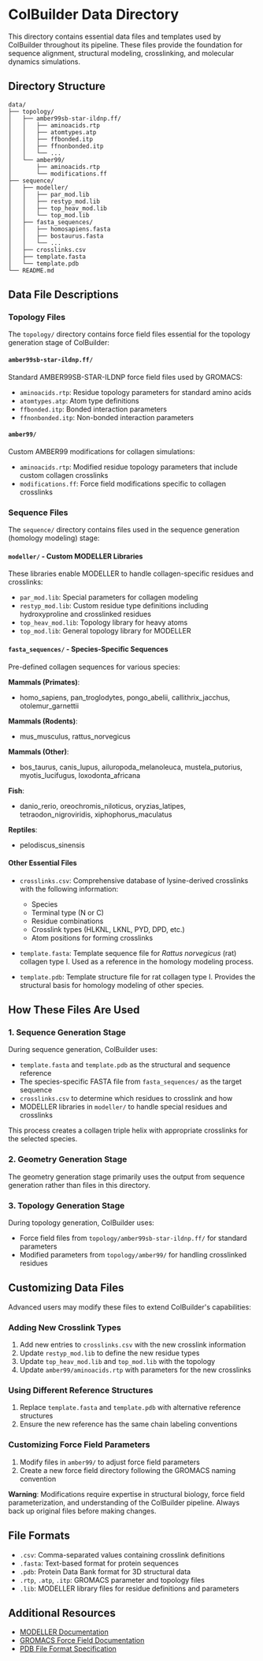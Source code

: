 # ColBuilder Data Directory

This directory contains essential data files and templates used by ColBuilder throughout its pipeline. These files provide the foundation for sequence alignment, structural modeling, crosslinking, and molecular dynamics simulations.

## Directory Structure

```
data/
├── topology/
│   ├── amber99sb-star-ildnp.ff/
│   │   ├── aminoacids.rtp
│   │   ├── atomtypes.atp
│   │   ├── ffbonded.itp
│   │   ├── ffnonbonded.itp
│   │   └── ...
│   └── amber99/
│       ├── aminoacids.rtp
│       └── modifications.ff
├── sequence/
│   ├── modeller/
│   │   ├── par_mod.lib
│   │   ├── restyp_mod.lib
│   │   ├── top_heav_mod.lib
│   │   └── top_mod.lib
│   ├── fasta_sequences/
│   │   ├── homosapiens.fasta
│   │   ├── bostaurus.fasta
│   │   └── ...
│   ├── crosslinks.csv
│   ├── template.fasta
│   └── template.pdb
└── README.md
```

## Data File Descriptions

### Topology Files

The `topology/` directory contains force field files essential for the topology generation stage of ColBuilder:

#### `amber99sb-star-ildnp.ff/`

Standard AMBER99SB-STAR-ILDNP force field files used by GROMACS:

- `aminoacids.rtp`: Residue topology parameters for standard amino acids
- `atomtypes.atp`: Atom type definitions
- `ffbonded.itp`: Bonded interaction parameters
- `ffnonbonded.itp`: Non-bonded interaction parameters

#### `amber99/`

Custom AMBER99 modifications for collagen simulations:

- `aminoacids.rtp`: Modified residue topology parameters that include custom collagen crosslinks
- `modifications.ff`: Force field modifications specific to collagen crosslinks

### Sequence Files

The `sequence/` directory contains files used in the sequence generation (homology modeling) stage:

#### `modeller/` - Custom MODELLER Libraries

These libraries enable MODELLER to handle collagen-specific residues and crosslinks:

- `par_mod.lib`: Special parameters for collagen modeling
- `restyp_mod.lib`: Custom residue type definitions including hydroxyproline and crosslinked residues
- `top_heav_mod.lib`: Topology library for heavy atoms
- `top_mod.lib`: General topology library for MODELLER

#### `fasta_sequences/` - Species-Specific Sequences

Pre-defined collagen sequences for various species:

**Mammals (Primates)**: 
- homo_sapiens, pan_troglodytes, pongo_abelii, callithrix_jacchus, otolemur_garnettii

**Mammals (Rodents)**: 
- mus_musculus, rattus_norvegicus

**Mammals (Other)**: 
- bos_taurus, canis_lupus, ailuropoda_melanoleuca, mustela_putorius, myotis_lucifugus, loxodonta_africana

**Fish**: 
- danio_rerio, oreochromis_niloticus, oryzias_latipes, tetraodon_nigroviridis, xiphophorus_maculatus

**Reptiles**: 
- pelodiscus_sinensis

#### Other Essential Files

- `crosslinks.csv`: Comprehensive database of lysine-derived crosslinks with the following information:
  - Species
  - Terminal type (N or C)
  - Residue combinations
  - Crosslink types (HLKNL, LKNL, PYD, DPD, etc.)
  - Atom positions for forming crosslinks

- `template.fasta`: Template sequence file for *Rattus norvegicus* (rat) collagen type I. Used as a reference in the homology modeling process.

- `template.pdb`: Template structure file for rat collagen type I. Provides the structural basis for homology modeling of other species.

## How These Files Are Used

### 1. Sequence Generation Stage

During sequence generation, ColBuilder uses:

- `template.fasta` and `template.pdb` as the structural and sequence reference
- The species-specific FASTA file from `fasta_sequences/` as the target sequence
- `crosslinks.csv` to determine which residues to crosslink and how
- MODELLER libraries in `modeller/` to handle special residues and crosslinks

This process creates a collagen triple helix with appropriate crosslinks for the selected species.

### 2. Geometry Generation Stage

The geometry generation stage primarily uses the output from sequence generation rather than files in this directory.

### 3. Topology Generation Stage

During topology generation, ColBuilder uses:

- Force field files from `topology/amber99sb-star-ildnp.ff/` for standard parameters
- Modified parameters from `topology/amber99/` for handling crosslinked residues

## Customizing Data Files

Advanced users may modify these files to extend ColBuilder's capabilities:

### Adding New Crosslink Types

1. Add new entries to `crosslinks.csv` with the new crosslink information
2. Update `restyp_mod.lib` to define the new residue types
3. Update `top_heav_mod.lib` and `top_mod.lib` with the topology
4. Update `amber99/aminoacids.rtp` with parameters for the new crosslinks

### Using Different Reference Structures

1. Replace `template.fasta` and `template.pdb` with alternative reference structures
2. Ensure the new reference has the same chain labeling conventions

### Customizing Force Field Parameters

1. Modify files in `amber99/` to adjust force field parameters
2. Create a new force field directory following the GROMACS naming convention

**Warning**: Modifications require expertise in structural biology, force field parameterization, and understanding of the ColBuilder pipeline. Always back up original files before making changes.

## File Formats

- `.csv`: Comma-separated values containing crosslink definitions
- `.fasta`: Text-based format for protein sequences
- `.pdb`: Protein Data Bank format for 3D structural data
- `.rtp`, `.atp`, `.itp`: GROMACS parameter and topology files
- `.lib`: MODELLER library files for residue definitions and parameters

## Additional Resources

- [MODELLER Documentation](https://salilab.org/modeller/manual/)
- [GROMACS Force Field Documentation](https://manual.gromacs.org/current/reference-manual/topologies/force-field-documentation.html)
- [PDB File Format Specification](https://www.wwpdb.org/documentation/file-format-content/format33/v3.3.html)